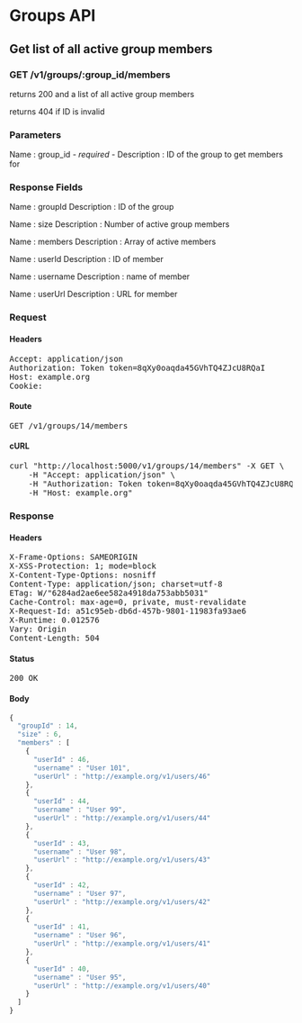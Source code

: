 # Groups API

## Get list of all active group members

### GET /v1/groups/:group_id/members

returns 200 and a list of all active group members

returns 404 if ID is invalid

### Parameters

Name : group_id *- required -*
Description : ID of the group to get members for


### Response Fields

Name : groupId
Description : ID of the group

Name : size
Description : Number of active group members

Name : members
Description : Array of active members

Name : userId
Description : ID of member

Name : username
Description : name of member

Name : userUrl
Description : URL for member

### Request

#### Headers

<pre>Accept: application/json
Authorization: Token token=8qXy0oaqda45GVhTQ4ZJcU8RQaI
Host: example.org
Cookie: </pre>

#### Route

<pre>GET /v1/groups/14/members</pre>

#### cURL

<pre class="request">curl &quot;http://localhost:5000/v1/groups/14/members&quot; -X GET \
	-H &quot;Accept: application/json&quot; \
	-H &quot;Authorization: Token token=8qXy0oaqda45GVhTQ4ZJcU8RQaI&quot; \
	-H &quot;Host: example.org&quot;</pre>

### Response

#### Headers

<pre>X-Frame-Options: SAMEORIGIN
X-XSS-Protection: 1; mode=block
X-Content-Type-Options: nosniff
Content-Type: application/json; charset=utf-8
ETag: W/&quot;6284ad2ae6ee582a4918da753abb5031&quot;
Cache-Control: max-age=0, private, must-revalidate
X-Request-Id: a51c95eb-db6d-457b-9801-11983fa93ae6
X-Runtime: 0.012576
Vary: Origin
Content-Length: 504</pre>

#### Status

<pre>200 OK</pre>

#### Body

```javascript
{
  "groupId" : 14,
  "size" : 6,
  "members" : [
    {
      "userId" : 46,
      "username" : "User 101",
      "userUrl" : "http://example.org/v1/users/46"
    },
    {
      "userId" : 44,
      "username" : "User 99",
      "userUrl" : "http://example.org/v1/users/44"
    },
    {
      "userId" : 43,
      "username" : "User 98",
      "userUrl" : "http://example.org/v1/users/43"
    },
    {
      "userId" : 42,
      "username" : "User 97",
      "userUrl" : "http://example.org/v1/users/42"
    },
    {
      "userId" : 41,
      "username" : "User 96",
      "userUrl" : "http://example.org/v1/users/41"
    },
    {
      "userId" : 40,
      "username" : "User 95",
      "userUrl" : "http://example.org/v1/users/40"
    }
  ]
}
```
